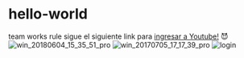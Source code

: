# hello-world
team works rule 
sigue el siguiente link para [ingresar a Youtube!](http://youtube.com) :smiling_imp:
![win_20180604_15_35_51_pro](https://user-images.githubusercontent.com/40834435/42891118-3625cc80-8a74-11e8-89c4-a4386bba592e.jpg)
![win_20170705_17_17_39_pro](https://user-images.githubusercontent.com/40834435/42892908-94fa2d42-8a78-11e8-8f7f-e23154d721ae.jpg)
![login](https://user-images.githubusercontent.com/40834435/42892147-b638bc28-8a76-11e8-98d9-ea1249a5d128.jpg)
